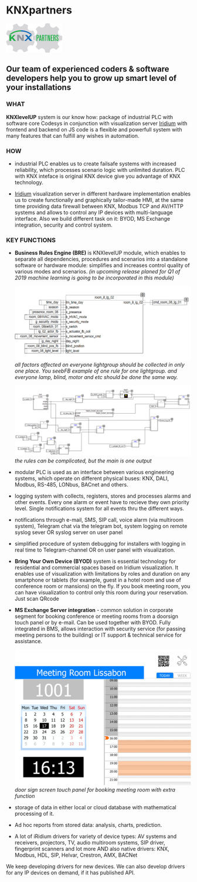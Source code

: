 # KNXpartners

![knxpartners](pictures/knxpartners_h80.png)

## Our team of experienced coders & software developers help you to grow up smart level of your installations

### WHAT

**KNXlevelUP** system is our know how: package of industrial PLC with software core Codesys in conjunction with visualization server [Iridium](http://iridi.com) with frontend and backend on JS code is a flexible and powerfull system with many features that can fulfill any wishes in automation.

### HOW
- industrial PLC enables us to create failsafe systems with increased reliability, which processes scenario logic with unlimited duration. PLC with KNX inteface is original KNX device give you advantage of KNX technology.

- [Iridium](http://iridi.com) visualization server in different hardware implementation enables us to create functionally and graphically tailor-made HMI, at the same time providing data firewall between KNX, Modbus TCP and AV/HTTP systems and allows to control any IP devices with multi-language interface. Also we build different task on it: BYOD, MS Exchange integration, security and control system.

### KEY FUNCTIONS
- **Business Rules Engine (BRE)** is KNXlevelUP module, which enables to separate all dependencies, 
procedures and scenarios into a standalone software or hardware module: simplifies and increases control quality of various modes and scenarios. _(in upcoming release planed for Q1 of 2019 machine learning is going to be incorporated in this module)_

    ![SFC](pictures/SFC.png) _all factors affected on everyone lightgroup should be collected in only one place. You seebFB example of one rule for one lightgroup. and everyone lamp, blind, motor and etc should be done the same way._

    ![SFC](pictures/BRE_SFC.png) _the rules can be complicated, but the main is one output_

- modular PLC is used as an interface between various engineering systems, which operate on different physical buses: KNX, DALI, Modbus, RS-485, LONbus, BACnet and others.

- logging system with collects, registers, stores and processes alarms and other events. Every one alarm or event have to recieve they own priority level. Single notifications system for all events thru the different ways.

- notifications through e-mail, SMS, SIP call, voice alarm (via multiroom system), Telegram chat via the telegram bot, system logging on remote syslog sever OR syslog server on user panel

- simplified procedure of system debugging for installers with logging in real time to Telegram-channel OR on user panel with visualization.

- **Bring Your Own Device (BYOD)** system is essential technology for residential and commercial spaces based on Iridium visualization. It enables use of visualization with limitations by roles and duration on any smartphone or tablets (for example, guest in a hotel room and use of conference room or mansions) on the fly. If you book meeting room, you can have visualization to control only this room during your reservation. Just scan QRcode

- **MS Exchange Server integration** - common solution in corporate segment for booking conference or meeting rooms from a doorsign touch panel or by e-mail. Can be used together with BYOD. Fully integrated in BMS, allows interaction with security service (for passing meeting persons to the building) or IT support & technical service for assistance.

    ![Exchange](pictures/iridi_exchange1.png) _door sign screen touch panel for booking meeting room with extra function_

- storage of data in either local or cloud database with mathematical processing of it.

- Ad hoc reports from stored data: analysis, charts, prediction.

- A lot of iRidium drivers for variety of device types: AV systems and receivers, projectors, TV, audio multiroom systems, SIP driver, fingerprint scanners and lot more AND also native drivers: KNX, Modbus,  HDL, SIP, Helvar, Crestron, AMX, BACNet

We keep developing drivers for new devices. We can also develop drivers for any IP devices on demand, if it has published API.




